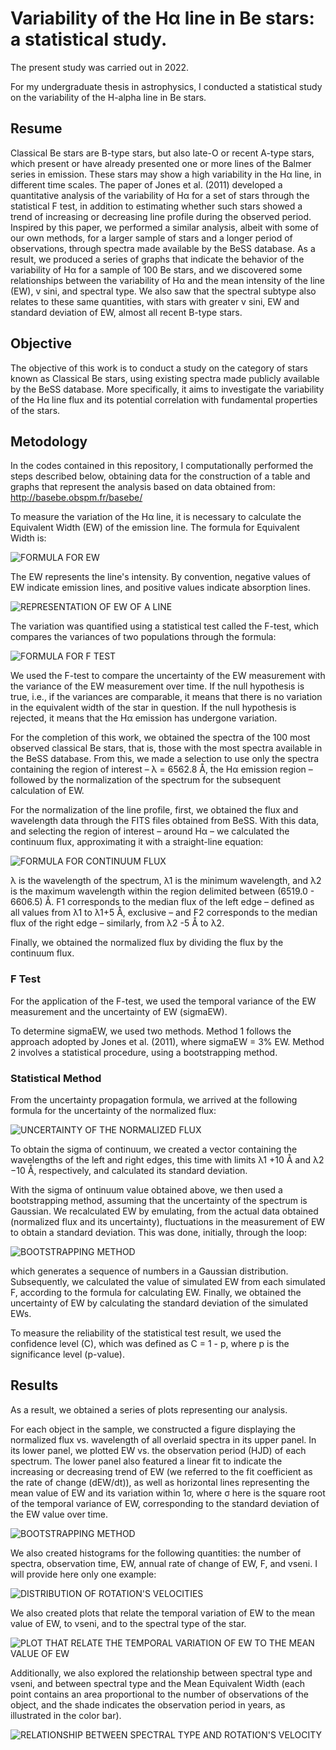 # Variability of the Hα line in Be stars: a statistical study.
The present study was carried out in 2022.

For my undergraduate thesis in astrophysics, I conducted a statistical study on the variability of the H-alpha line in Be stars.

## Resume

Classical Be stars are B-type stars, but also late-O or recent A-type stars, which present
or have already presented one or more lines of the Balmer series in emission. These stars
may show a high variability in the Hα line, in different time scales. The paper of Jones et al.
(2011) developed a quantitative analysis of the variability of Hα for a set of stars through the
statistical F test, in addition to estimating whether such stars showed a trend of increasing or
decreasing line profile during the observed period. Inspired by this paper, we performed a
similar analysis, albeit with some of our own methods, for a larger sample of stars and a longer
period of observations, through spectra made available by the BeSS database. As a result, we
produced a series of graphs that indicate the behavior of the variability of Hα for a sample of
100 Be stars, and we discovered some relationships between the variability of Hα and the mean
intensity of the line (EW), v sini, and spectral type. We also saw that the spectral subtype also
relates to these same quantities, with stars with greater v sini, EW and standard deviation of
EW, almost all recent B-type stars.

## Objective

The objective of this work is to conduct a study on the category of stars known as Classical Be stars, using existing spectra made publicly available by the BeSS database. More specifically, it aims to investigate the variability of the Hα line flux and its potential correlation with fundamental properties of the stars.


## Metodology


In the codes contained in this repository, I computationally performed the steps described below, obtaining data for the construction of a table and graphs that represent the analysis based on data obtained from: http://basebe.obspm.fr/basebe/

To measure the variation of the Hα line, it is necessary to calculate the Equivalent Width (EW) of the emission line. The formula for Equivalent Width is:

![FORMULA FOR EW](images/ew.png "Formula for EW")

The EW represents the line's intensity. By convention, negative values of EW indicate emission lines, and positive values indicate absorption lines.

![REPRESENTATION OF EW OF A LINE](images/EW-TCC.jpg "Representation of EW of a line")

The variation was quantified using a statistical test called the F-test, which compares the variances of two populations through the formula:

![FORMULA FOR F TEST](images/F.jpg "Formula for F Test")

We used the F-test to compare the uncertainty of the EW measurement with the variance of the EW measurement over time. If the null hypothesis is true, i.e., if the variances are comparable, it means that there is no variation in the equivalent width of the star in question. If the null hypothesis is rejected, it means that the Hα emission has undergone variation.

For the completion of this work, we obtained the spectra of the 100 most observed classical Be stars, that is, those with the most spectra available in the BeSS database. From this, we made a selection to use only the spectra containing the region of interest – λ = 6562.8 Å, the Hα emission region – followed by the normalization of the spectrum for the subsequent calculation of EW.

For the normalization of the line profile, first, we obtained the flux and wavelength data through the FITS files obtained from BeSS. With this data, and selecting the region of interest – around Hα – we calculated the continuum flux, approximating it with a straight-line equation:

![FORMULA FOR CONTINUUM FLUX](images/normalizing.png "Formula for continuum flux")

 λ is the wavelength of the spectrum, λ1 is the minimum wavelength, and λ2 is the maximum wavelength within the region delimited between (6519.0 - 6606.5) Å. F1 corresponds to the median flux of the left edge – defined as all values from λ1 to λ1+5 Å, exclusive – and F2 corresponds to the median flux of the right edge – similarly, from λ2 -5 Å to λ2.

 Finally, we obtained the normalized flux by dividing the flux by the continuum flux.

 ### F Test

 For the application of the F-test, we used the temporal variance of the EW measurement and the uncertainty of EW (sigmaEW).

To determine sigmaEW, we used two methods. Method 1 follows the approach adopted by Jones et al. (2011), where sigmaEW = 3% EW. Method 2 involves a statistical procedure, using a bootstrapping method.

### Statistical Method

From the uncertainty propagation formula, we arrived at the following formula for the uncertainty of the normalized flux:

![UNCERTAINTY OF THE NORMALIZED FLUX](images/sigma.png "Uncertainty of the normalized flux")

To obtain the sigma of continuum, we created a vector containing the wavelengths of the left and right edges, this time with limits λ1 +10 Å and λ2 −10 Å, respectively, and calculated its standard deviation.

With the sigma of ontinuum value obtained above, we then used a bootstrapping method, assuming that the uncertainty of the spectrum is Gaussian. We recalculated EW by emulating, from the actual data obtained (normalized flux and its uncertainty), fluctuations in the measurement of EW to obtain a standard deviation. This was done, initially, through the loop:

![BOOTSTRAPPING METHOD](images/laço.png "Bootstrapping method")

which generates a sequence of numbers in a Gaussian distribution. Subsequently, we calculated the value of simulated EW from each simulated F, according to the formula for calculating EW. Finally, we obtained the uncertainty of EW by calculating the standard deviation of the simulated EWs.

To measure the reliability of the statistical test result, we used the confidence level \(C\), which was defined as C = 1 - p, where p is the significance level (p-value).

## Results

As a result, we obtained a series of plots representing our analysis.

For each object in the sample, we constructed a figure displaying the normalized flux vs. wavelength of all overlaid spectra in its upper panel. In its lower panel, we plotted EW vs. the observation period (HJD) of each spectrum. The lower panel also featured a linear fit to indicate the increasing or decreasing trend of EW (we referred to the fit coefficient as the rate of change (dEW/dt)), as well as horizontal lines representing the mean value of EW and its variation within 1σ, where σ here is the square root of the temporal variance of EW, corresponding to the standard deviation of the EW value over time.

![BOOTSTRAPPING METHOD](images/graphics/V442And.png "Bootstrapping method")

We also created histograms for the following quantities: the number of spectra, observation time, EW, annual rate of change of EW, F, and vseni. I will provide here only one example:

![DISTRIBUTION OF ROTATION'S VELOCITIES](images/data-analysis/vseni-final.png "Distribution of velocities (vseni")

We also created plots that relate the temporal variation of EW to the mean value of EW, to vseni, and to the spectral type of the star. 


![PLOT THAT RELATE THE TEMPORAL VARIATION OF EW TO THE MEAN VALUE OF EW](images/data-analysis/desvioXEW.png "Plot that relate the temporal variation of EW to the mean value of EW")

Additionally, we also explored the relationship between spectral type and vseni, and between spectral type and the Mean Equivalent Width (each point contains an area proportional to the number of observations of the object, and the shade indicates the observation period in years, as illustrated in the color bar).

![RELATIONSHIP BETWEEN SPECTRAL TYPE AND ROTATION'S VELOCITY](images/data-analysis/TipoXvseni_pers_2.png "Relationship between spectral type and vseni")
